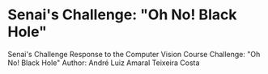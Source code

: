 # Senai's Challenge: "Oh No! Black Hole"
Senai's Challenge Response to the Computer Vision Course
Challenge: "Oh No! Black Hole"
Author: André Luiz Amaral Teixeira Costa
